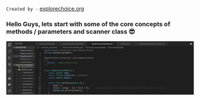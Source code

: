 `Created by -`    [explorechoice.org](https://www.explorechoice.org)

<!-- ### [Emojies](https://github.com/markdown-it/markdown-it-emoji) -->
<!--
> Classic markup: :wink: :crush: :cry: :tear: :laughing: :yum:
>
> Shortcuts (emoticons): :-) :-( 8-) ;) -->

### Hello Guys, lets start with some of the core concepts of methods / parameters and scanner class :sunglasses: ###
![code-sample](https://github.com/sejava-explorer/core-java-fundamentals/blob/master/images/githubmethodparam.png)
